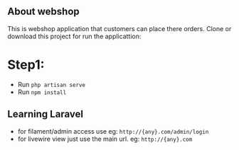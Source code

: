 ## About webshop

This is webshop application that customers can place there orders. 
Clone or download this project for run the applicattion:

# Step1:

- Run `php artisan serve` 
- Run `npm install`


## Learning Laravel

- for filament/admin access use eg: `http://{any}.com/admin/login`
- for livewire view just use the main url. eg: `http://{any}.com`